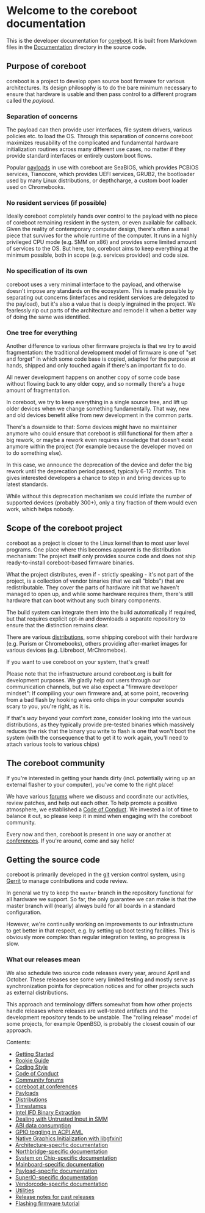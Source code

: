 # Welcome to the coreboot documentation

This is the developer documentation for [coreboot](https://coreboot.org).
It is built from Markdown files in the
[Documentation](https://review.coreboot.org/cgit/coreboot.git/tree/Documentation)
directory in the source code.

## Purpose of coreboot

coreboot is a project to develop open source boot firmware for various
architectures. Its design philosophy is to do the bare minimum necessary to
ensure that hardware is usable and then pass control to a different program
called the _payload_.

### Separation of concerns

The payload can then provide user interfaces, file system drivers,
various policies etc. to load the OS. Through this separation of concerns
coreboot maximizes reusability of the complicated and fundamental hardware
initialization routines across many different use cases, no matter if
they provide standard interfaces or entirely custom boot flows.

Popular [payloads](payloads.md) in use with coreboot are SeaBIOS,
which provides PCBIOS services, Tianocore, which provides UEFI services,
GRUB2, the bootloader used by many Linux distributions, or depthcharge,
a custom boot loader used on Chromebooks.

### No resident services (if possible)

Ideally coreboot completely hands over control to the payload with no
piece of coreboot remaining resident in the system, or even available
for callback.  Given the reality of contemporary computer design,
there's often a small piece that survives for the whole runtime of
the computer. It runs in a highly privileged CPU mode (e.g. SMM on x86)
and provides some limited amount of services to the OS. But here, too,
coreboot aims to keep everything at the minimum possible, both in scope
(e.g. services provided) and code size.

### No specification of its own

coreboot uses a very minimal interface to the payload, and otherwise
doesn't impose any standards on the ecosystem. This is made possible by
separating out concerns (interfaces and resident services are delegated
to the payload), but it's also a value that is deeply ingrained in the
project. We fearlessly rip out parts of the architecture and remodel it
when a better way of doing the same was identified.

### One tree for everything

Another difference to various other firmware projects is that we try
to avoid fragmentation: the traditional development model of firmware
is one of "set and forget" in which some code base is copied, adapted
for the purpose at hands, shipped and only touched again if there's an
important fix to do.

All newer development happens on another copy of some code base without
flowing back to any older copy, and so normally there's a huge amount
of fragmentation.

In coreboot, we try to keep everything in a single source tree, and
lift up older devices when we change something fundamentally. That way,
new and old devices benefit alike from new development in the common parts.

There's a downside to that: Some devices might have no maintainer anymore
who could ensure that coreboot is still functional for them after a big
rework, or maybe a rework even requires knowledge that doesn't exist
anymore within the project (for example because the developer moved on
to do something else).

In this case, we announce the deprecation of the device and defer the big
rework until the deprecation period passed, typically 6-12 months. This
gives interested developers a chance to step in and bring devices up to
latest standards.

While without this deprecation mechanism we could inflate the number
of supported devices (probably 300+), only a tiny fraction of them
would even work, which helps nobody.

## Scope of the coreboot project

coreboot as a project is closer to the Linux kernel than to most
user level programs. One place where this becomes apparent is the
distribution mechanism: The project itself only provides source code
and does not ship ready-to-install coreboot-based firmware binaries.

What the project distributes, even if - strictly speaking - it's not
part of the project, is a collection of vendor binaries (that we call
"blobs") that are redistributable. They cover the parts of hardware init
that we haven't managed to open up, and while some hardware requires them,
there's still hardware that can boot without any such binary components.

The build system can integrate them into the build automatically if
required, but that requires explicit opt-in and downloads a separate
repository to ensure that the distinction remains clear.

There are various [distributions](distributions.md), some shipping
coreboot with their hardware (e.g. Purism or Chromebooks), others
providing after-market images for various devices (e.g. Libreboot,
MrChromebox).

If you want to use coreboot on your system, that's great!

Please note that the infrastructure around coreboot.org is built for
development purposes. We gladly help out users through our communication
channels, but we also expect a "firmware developer mindset": If compiling
your own firmware and, at some point, recovering from a bad flash by
hooking wires onto chips in your computer sounds scary to you, you're
right, as it is.

If that's _way_ beyond your comfort zone, consider looking into the
various distributions, as they typically provide pre-tested binaries
which massively reduces the risk that the binary you write to flash is
one that won't boot the system (with the consequence that to get it to work
again, you'll need to attach various tools to various chips)

## The coreboot community

If you're interested in getting your hands dirty (incl. potentially wiring
up an external flasher to your computer), you've come to the right place!

We have various [forums](community/forums.md) where we discuss and coordinate
our activities, review patches, and help out each other. To
help promote a positive atmosphere, we established a [Code of
Conduct](community/code_of_conduct.md). We invested a lot of time
to balance it out, so please keep it in mind when engaging with the
coreboot community.

Every now and then, coreboot is present in one way or another at
[conferences](community/conferences.md). If you're around, come and
say hello!

## Getting the source code

coreboot is primarily developed in the
[git](https://review.coreboot.org/cgit/coreboot.git) version control
system, using [Gerrit](https://review.coreboot.org) to manage
contributions and code review.

In general we try to keep the `master` branch in the repository functional
for all hardware we support. So far, the only guarantee we can make is
that the master branch will (nearly) always build for all boards in a
standard configuration.

However, we're continually working on improvements to our infrastructure to
get better in that respect, e.g. by setting up boot testing facilities. This
is obviously more complex than regular integration testing, so progress
is slow.

### What our releases mean

We also schedule two source code releases every year, around April and
October. These releases see some very limited testing and mostly serve
as synchronization points for deprecation notices and for other projects
such as external distributions.

This approach and terminology differs somewhat from how other projects handle
releases where releases are well-tested artifacts and the development
repository tends to be unstable. The "rolling release" model of some projects,
for example OpenBSD, is probably the closest cousin of our approach.

Contents:

* [Getting Started](getting_started/index.md)
* [Rookie Guide](lessons/index.md)
* [Coding Style](coding_style.md)
* [Code of Conduct](community/code_of_conduct.md)
* [Community forums](community/forums.md)
* [coreboot at conferences](community/conferences.md)
* [Payloads](payloads.md)
* [Distributions](distributions.md)
* [Timestamps](timestamp.md)
* [Intel IFD Binary Extraction](Binary_Extraction.md)
* [Dealing with Untrusted Input in SMM](technotes/2017-02-dealing-with-untrusted-input-in-smm.md)
* [ABI data consumption](abi-data-consumption.md)
* [GPIO toggling in ACPI AML](acpi/gpio.md)
* [Native Graphics Initialization with libgfxinit](gfx/libgfxinit.md)
* [Architecture-specific documentation](arch/index.md)
* [Northbridge-specific documentation](northbridge/index.md)
* [System on Chip-specific documentation](soc/index.md)
* [Mainboard-specific documentation](mainboard/index.md)
* [Payload-specific documentation](lib/payloads/index.md)
* [SuperIO-specific documentation](superio/index.md)
* [Vendorcode-specific documentation](vendorcode/index.md)
* [Utilities](util.md)
* [Release notes for past releases](releases/index.md)
* [Flashing firmware tutorial](flash_tutorial/index.md)
